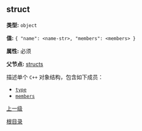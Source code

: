 ## struct ##

**类型:** `object`

**值:** `{ "name": <name-str>, "members": <members> }`

**属性:** 必须

**父节点:** [structs](structs.md)

描述单个 `C++` 对象结构，包含如下成员：

* [`type`](type.md)
* [`members`](members.md)

[上一级](../schema.md)

[根目录](../../../README_ZH.md)